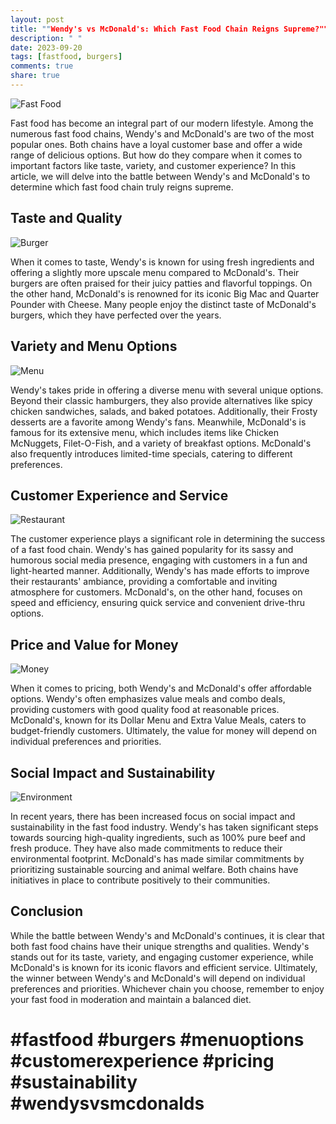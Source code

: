 ```yaml
---
layout: post
title: ""Wendy's vs McDonald's: Which Fast Food Chain Reigns Supreme?""
description: " "
date: 2023-09-20
tags: [fastfood, burgers]
comments: true
share: true
---
```


![Fast Food](https://source.unsplash.com/1600x900/?fastfood)

Fast food has become an integral part of our modern lifestyle. Among the numerous fast food chains, Wendy's and McDonald's are two of the most popular ones. Both chains have a loyal customer base and offer a wide range of delicious options. But how do they compare when it comes to important factors like taste, variety, and customer experience? In this article, we will delve into the battle between Wendy's and McDonald's to determine which fast food chain truly reigns supreme.

## Taste and Quality

![Burger](https://source.unsplash.com/1600x900/?burger)

When it comes to taste, Wendy's is known for using fresh ingredients and offering a slightly more upscale menu compared to McDonald's. Their burgers are often praised for their juicy patties and flavorful toppings. On the other hand, McDonald's is renowned for its iconic Big Mac and Quarter Pounder with Cheese. Many people enjoy the distinct taste of McDonald's burgers, which they have perfected over the years.

## Variety and Menu Options

![Menu](https://source.unsplash.com/1600x900/?menu)

Wendy's takes pride in offering a diverse menu with several unique options. Beyond their classic hamburgers, they also provide alternatives like spicy chicken sandwiches, salads, and baked potatoes. Additionally, their Frosty desserts are a favorite among Wendy's fans. Meanwhile, McDonald's is famous for its extensive menu, which includes items like Chicken McNuggets, Filet-O-Fish, and a variety of breakfast options. McDonald's also frequently introduces limited-time specials, catering to different preferences.

## Customer Experience and Service

![Restaurant](https://source.unsplash.com/1600x900/?restaurant)

The customer experience plays a significant role in determining the success of a fast food chain. Wendy's has gained popularity for its sassy and humorous social media presence, engaging with customers in a fun and light-hearted manner. Additionally, Wendy's has made efforts to improve their restaurants' ambiance, providing a comfortable and inviting atmosphere for customers. McDonald's, on the other hand, focuses on speed and efficiency, ensuring quick service and convenient drive-thru options.

## Price and Value for Money

![Money](https://source.unsplash.com/1600x900/?money)

When it comes to pricing, both Wendy's and McDonald's offer affordable options. Wendy's often emphasizes value meals and combo deals, providing customers with good quality food at reasonable prices. McDonald's, known for its Dollar Menu and Extra Value Meals, caters to budget-friendly customers. Ultimately, the value for money will depend on individual preferences and priorities.

## Social Impact and Sustainability

![Environment](https://source.unsplash.com/1600x900/?environment)

In recent years, there has been increased focus on social impact and sustainability in the fast food industry. Wendy's has taken significant steps towards sourcing high-quality ingredients, such as 100% pure beef and fresh produce. They have also made commitments to reduce their environmental footprint. McDonald's has made similar commitments by prioritizing sustainable sourcing and animal welfare. Both chains have initiatives in place to contribute positively to their communities.

## Conclusion

While the battle between Wendy's and McDonald's continues, it is clear that both fast food chains have their unique strengths and qualities. Wendy's stands out for its taste, variety, and engaging customer experience, while McDonald's is known for its iconic flavors and efficient service. Ultimately, the winner between Wendy's and McDonald's will depend on individual preferences and priorities. Whichever chain you choose, remember to enjoy your fast food in moderation and maintain a balanced diet.

# #fastfood #burgers #menuoptions #customerexperience #pricing #sustainability #wendysvsmcdonalds